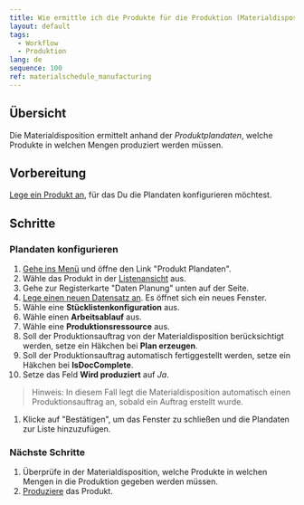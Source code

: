 ```yaml
---
title: Wie ermittle ich die Produkte für die Produktion (Materialdisposition)?
layout: default
tags:
  - Workflow
  - Produktion
lang: de
sequence: 100
ref: materialschedule_manufacturing
---
```


## Übersicht
Die Materialdisposition ermittelt anhand der *Produktplandaten*, welche Produkte in welchen Mengen produziert werden müssen.

## Vorbereitung

[Lege ein Produkt an](NeuesProdukt), für das Du die Plandaten konfigurieren möchtest.


## Schritte

### Plandaten konfigurieren
1. [Gehe ins Menü](Menu) und öffne den Link "Produkt Plandaten".
1. Wähle das Produkt in der [Listenansicht](Ansichten) aus.
1. Gehe zur Registerkarte "Daten Planung" unten auf der Seite.
1. [Lege einen neuen Datensatz an](Neuer_Datensatz_Tab_Webui). Es öffnet sich ein neues Fenster.
1. Wähle eine **Stücklistenkonfiguration** aus.
1. Wähle einen **Arbeitsablauf** aus.
1. Wähle eine **Produktionsressource** aus.
1. Soll der Produktionsauftrag von der Materialdisposition berücksichtigt werden, setze ein Häkchen bei **Plan erzeugen**.
1. Soll der Produktionsauftrag automatisch fertiggestellt werden, setze ein Häkchen bei **IsDocComplete**.
1. Setze das Feld **Wird produziert** auf *Ja*.
 >Hinweis: In diesem Fall legt die Materialdisposition automatisch einen Produktionsauftrag an, sobald ein Auftrag erstellt wurde.

1. Klicke auf "Bestätigen", um das Fenster zu schließen und die Plandaten zur Liste hinzuzufügen.


### Nächste Schritte
1. Überprüfe in der Materialdisposition, welche Produkte in welchen Mengen in die Produktion gegeben werden müssen.
1. [Produziere](ProduktionFertigstellung) das Produkt.
